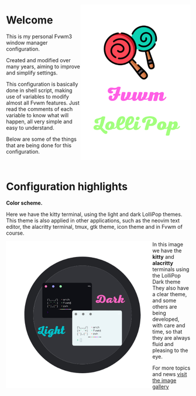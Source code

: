 <p align="center">
	<img src="https://github.com/lollipopfvwm/lollipopfvwm/blob/main/images/LolliPop.png"
	align="right" width="300"/>
	<h1>Welcome</h1>
	<p>This is my personal Fvwm3 window manager configuration.</p>
	<p>Created and modified over many years, aiming to improve and simplify settings.</p>
	<p>
	This configuration is basically done in shell script, making use of variables to modify almost all Fvwm features. Just read the comments of each variable to know what will happen, all very simple and easy to understand.
	</p>
	<p>Below are some of the things that are being done for this configuration.</p>
	<br clear="right"/>
</p>
<h1>Configuration highlights</h1>
<p align="left"><strong>Color scheme.</strong></p>
<p>
Here we have the kitty terminal, using the light and dark LolliPop themes.
This theme is also applied in other applications, such as the neovim text editor, the alacritty terminal, tmux, gtk theme, icon theme and in Fvwm of course.
</p>

<p align="center">
	<img src="https://github.com/lollipopfvwm/lollipopfvwm/blob/main/images/terminais.png"
	align="left" width="400"/>
	<p>
	In this image we have the <strong>kitty</strong> and <strong>alacritty</strong> terminals using the LolliPop Dark theme
	They also have a clear theme, and some others are being developed, with care and time, so that they are always fluid and pleasing to the eye.
	<p>For more topics and news <a href="https://github.com/lollipopfvwm/gallery">visit the image gallery</a></p>
	</p>
	<br clear="left"/>